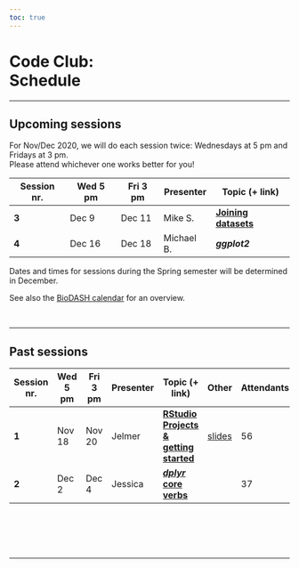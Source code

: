 ```yaml
---
toc: true
---
```



# Code Club: <br/> Schedule

----

## Upcoming sessions

For Nov/Dec 2020, we will do each session twice:
Wednesdays at 5 pm and Fridays at 3 pm.   
Please attend whichever one works better for you!


Session nr.  | Wed 5 pm | Fri 3 pm | Presenter     | Topic (+ link)   | 
-------------|----------|----------|---------------|------------------|
**3**            | Dec 9    | Dec 11   | Mike S.       | **[Joining datasets](codeclub/s03_joining-datasets)**
**4**            | Dec 16   | Dec 18   | Michael B.    | **_ggplot2_**

Dates and times for sessions during the Spring semester will be determined in December.

See also the [BioDASH calendar](/events/#calendar) for an overview.

<br>

----

## Past sessions

Session nr.  | Wed 5 pm | Fri 3 pm | Presenter     | Topic (+ link)   | Other | Attendants | 
-------------|----------|----------|---------------|------------------|-------|---|
**1**            | Nov 18   | Nov 20   | Jelmer        | **[RStudio Projects & getting started](/codeclub/01_backyard-birds/)** | [slides](/slides/CC01/) | 56
**2**            | Dec 2    | Dec 4    | Jessica       | **[*dplyr* core verbs](codeclub/02_dplyr-core-verbs)** | | 37


<br/> <br/> <br/> <br/>

----

